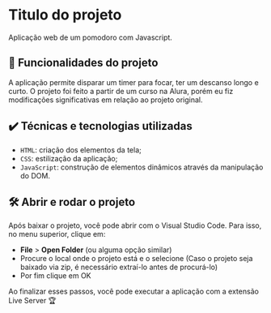 
# Titulo do projeto

Aplicação web de um pomodoro com Javascript.

## 🔨 Funcionalidades do projeto

A aplicação permite disparar um timer para focar, ter um descanso longo e curto.
O projeto foi feito a partir de um curso na Alura, porém eu fiz modificações significativas em relação ao projeto original.

## ✔️ Técnicas e tecnologias utilizadas

- `HTML`: criação dos elementos da tela;
- `CSS`: estilização da aplicação;
- `JavaScript`: construção de elementos dinâmicos através da manipulação do DOM.

## 🛠️ Abrir e rodar o projeto

Após baixar o projeto, você pode abrir com o Visual Studio Code. Para isso, no menu superior, clique em:

- **File** > **Open Folder** (ou alguma opção similar)
- Procure o local onde o projeto está e o selecione (Caso o projeto seja baixado via zip, é necessário extraí-lo antes de procurá-lo)
- Por fim clique em OK

Ao finalizar esses passos, você pode executar a aplicação com a extensão Live Server 🏆 

